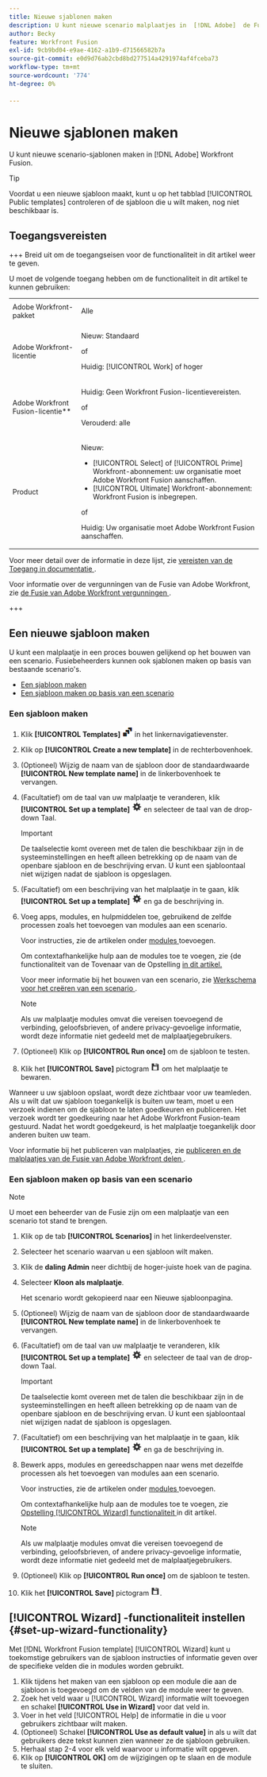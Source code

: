 ```yaml
---
title: Nieuwe sjablonen maken
description: U kunt nieuwe scenario malplaatjes in  [!DNL Adobe]  de Fusie van Workfront tot stand brengen.
author: Becky
feature: Workfront Fusion
exl-id: 9cb9bd04-e9ae-4162-a1b9-d71566582b7a
source-git-commit: e0d9d76ab2cbd8bd277514a4291974af4fceba73
workflow-type: tm+mt
source-wordcount: '774'
ht-degree: 0%

---
```


# Nieuwe sjablonen maken

U kunt nieuwe scenario-sjablonen maken in [!DNL Adobe] Workfront Fusion.

>[!TIP]
>
>Voordat u een nieuwe sjabloon maakt, kunt u op het tabblad [!UICONTROL Public templates] controleren of de sjabloon die u wilt maken, nog niet beschikbaar is.

## Toegangsvereisten

+++ Breid uit om de toegangseisen voor de functionaliteit in dit artikel weer te geven.

U moet de volgende toegang hebben om de functionaliteit in dit artikel te kunnen gebruiken:

<table style="table-layout:auto">
 <col> 
 <col> 
 <tbody> 
  <tr> 
   <td role="rowheader">Adobe Workfront-pakket</td> 
   <td> <p>Alle</p> </td> 
  </tr> 
  <tr data-mc-conditions=""> 
   <td role="rowheader">Adobe Workfront-licentie</td> 
   <td> <p>Nieuw: Standaard</p><p>of</p><p>Huidig: [!UICONTROL Work] of hoger</p> </td> 
  </tr> 
  <tr> 
   <td role="rowheader">Adobe Workfront Fusion-licentie**</td> 
   <td>
   <p>Huidig: Geen Workfront Fusion-licentievereisten.</p>
   <p>of</p>
   <p>Verouderd: alle </p>
   </td> 
  </tr> 
  <tr> 
   <td role="rowheader">Product</td> 
   <td>
   <p>Nieuw:</p> <ul><li>[!UICONTROL Select] of [!UICONTROL Prime] Workfront-abonnement: uw organisatie moet Adobe Workfront Fusion aanschaffen.</li><li>[!UICONTROL Ultimate] Workfront-abonnement: Workfront Fusion is inbegrepen.</li></ul>
   <p>of</p>
   <p>Huidig: Uw organisatie moet Adobe Workfront Fusion aanschaffen.</p>
   </td> 
  </tr>
 </tbody> 
</table>

Voor meer detail over de informatie in deze lijst, zie [ vereisten van de Toegang in documentatie ](/help/workfront-fusion/references/licenses-and-roles/access-level-requirements-in-documentation.md).

Voor informatie over de vergunningen van de Fusie van Adobe Workfront, zie [ de Fusie van Adobe Workfront vergunningen ](/help/workfront-fusion/set-up-and-manage-workfront-fusion/licensing-operations-overview/license-automation-vs-integration.md).

+++

## Een nieuwe sjabloon maken

U kunt een malplaatje in een proces bouwen gelijkend op het bouwen van een scenario. Fusiebeheerders kunnen ook sjablonen maken op basis van bestaande scenario&#39;s.

* [Een sjabloon maken](#build-a-template)
* [Een sjabloon maken op basis van een scenario](#create-a-template-from-a-scenario)

### Een sjabloon maken

1. Klik **[!UICONTROL Templates]** ![ pictogram van Malplaatjes ](assets/templates-icon.png) in het linkernavigatievenster.
1. Klik op **[!UICONTROL Create a new template]** in de rechterbovenhoek.
1. (Optioneel) Wijzig de naam van de sjabloon door de standaardwaarde **[!UICONTROL New template name]** in de linkerbovenhoek te vervangen.
1. (Facultatief) om de taal van uw malplaatje te veranderen, klik **[!UICONTROL Set up a template]** ![ de montagespictogram van het Scenario ](assets/scenario-settings-icon.png) en selecteer de taal van de drop-down Taal.

   >[!IMPORTANT]
   >
   >De taalselectie komt overeen met de talen die beschikbaar zijn in de systeeminstellingen en heeft alleen betrekking op de naam van de openbare sjabloon en de beschrijving ervan. U kunt een sjabloontaal niet wijzigen nadat de sjabloon is opgeslagen.

1. (Facultatief) om een beschrijving van het malplaatje in te gaan, klik **[!UICONTROL Set up a template]** ![ de montagespictogram van het Scenario ](assets/scenario-settings-icon.png) en ga de beschrijving in.
1. Voeg apps, modules, en hulpmiddelen toe, gebruikend de zelfde processen zoals het toevoegen van modules aan een scenario.

   Voor instructies, zie de artikelen onder [ modules ](/help/workfront-fusion/create-scenarios/add-modules/add-modules-toc.md) toevoegen.

   Om contextafhankelijke hulp aan de modules toe te voegen, zie {de functionaliteit van de Tovenaar van de Opstelling [ in dit artikel.](#set-up-wizard-functionality)

   Voor meer informatie bij het bouwen van een scenario, zie [ Werkschema voor het creëren van een scenario ](/help/workfront-fusion/create-scenarios/plan-a-scenario/create-a-scenario-workflow.md).

   >[!NOTE]
   >
   >Als uw malplaatje modules omvat die vereisen toevoegend de verbinding, geloofsbrieven, of andere privacy-gevoelige informatie, wordt deze informatie niet gedeeld met de malplaatjegebruikers.

1. (Optioneel) Klik op **[!UICONTROL Run once]** om de sjabloon te testen.
1. Klik het **[!UICONTROL Save]** pictogram ![ sparen pictogram ](assets/save-icon.png) om het malplaatje te bewaren.

Wanneer u uw sjabloon opslaat, wordt deze zichtbaar voor uw teamleden. Als u wilt dat uw sjabloon toegankelijk is buiten uw team, moet u een verzoek indienen om de sjabloon te laten goedkeuren en publiceren. Het verzoek wordt ter goedkeuring naar het Adobe Workfront Fusion-team gestuurd. Nadat het wordt goedgekeurd, is het malplaatje toegankelijk door anderen buiten uw team.

Voor informatie bij het publiceren van malplaatjes, zie [ publiceren en de malplaatjes van de Fusie van Adobe Workfront delen ](/help/workfront-fusion/create-and-manage-templates/publish-and-share-fusion-templates.md).

### Een sjabloon maken op basis van een scenario

>[!NOTE]
>
>U moet een beheerder van de Fusie zijn om een malplaatje van een scenario tot stand te brengen.

1. Klik op de tab **[!UICONTROL Scenarios]** in het linkerdeelvenster.
1. Selecteer het scenario waarvan u een sjabloon wilt maken.
1. Klik de **daling Admin** neer dichtbij de hoger-juiste hoek van de pagina.
1. Selecteer **Kloon als malplaatje**.

   Het scenario wordt gekopieerd naar een Nieuwe sjabloonpagina.
1. (Optioneel) Wijzig de naam van de sjabloon door de standaardwaarde **[!UICONTROL New template name]** in de linkerbovenhoek te vervangen.
1. (Facultatief) om de taal van uw malplaatje te veranderen, klik **[!UICONTROL Set up a template]** ![ de montagespictogram van het Scenario ](assets/scenario-settings-icon.png) en selecteer de taal van de drop-down Taal.

   >[!IMPORTANT]
   >
   >De taalselectie komt overeen met de talen die beschikbaar zijn in de systeeminstellingen en heeft alleen betrekking op de naam van de openbare sjabloon en de beschrijving ervan. U kunt een sjabloontaal niet wijzigen nadat de sjabloon is opgeslagen.

1. (Facultatief) om een beschrijving van het malplaatje in te gaan, klik **[!UICONTROL Set up a template]** ![ de montagespictogram van het Scenario ](assets/scenario-settings-icon.png) en ga de beschrijving in.
1. Bewerk apps, modules en gereedschappen naar wens met dezelfde processen als het toevoegen van modules aan een scenario.

   Voor instructies, zie de artikelen onder [ modules ](/help/workfront-fusion/create-scenarios/add-modules/add-modules-toc.md) toevoegen.

   Om contextafhankelijke hulp aan de modules toe te voegen, zie [ Opstelling [!UICONTROL Wizard] functionaliteit ](#set-up-wizard-functionality) in dit artikel.

   >[!NOTE]
   >
   >Als uw malplaatje modules omvat die vereisen toevoegend de verbinding, geloofsbrieven, of andere privacy-gevoelige informatie, wordt deze informatie niet gedeeld met de malplaatjegebruikers.

1. (Optioneel) Klik op **[!UICONTROL Run once]** om de sjabloon te testen.
1. Klik het **[!UICONTROL Save]** pictogram ![ sparen pictogram ](assets/save-icon.png).

## [!UICONTROL Wizard] -functionaliteit instellen {#set-up-wizard-functionality}

Met [!DNL Workfront Fusion template] [!UICONTROL Wizard] kunt u toekomstige gebruikers van de sjabloon instructies of informatie geven over de specifieke velden die in modules worden gebruikt.

1. Klik tijdens het maken van een sjabloon op een module die aan de sjabloon is toegevoegd om de velden van de module weer te geven.
1. Zoek het veld waar u [!UICONTROL Wizard] informatie wilt toevoegen en schakel **[!UICONTROL Use in Wizard]** voor dat veld in.
1. Voer in het veld [!UICONTROL Help] de informatie in die u voor gebruikers zichtbaar wilt maken.
1. (Optioneel) Schakel **[!UICONTROL Use as default value]** in als u wilt dat gebruikers deze tekst kunnen zien wanneer ze de sjabloon gebruiken.
1. Herhaal stap 2-4 voor elk veld waarvoor u informatie wilt opgeven.
1. Klik op **[!UICONTROL OK]** om de wijzigingen op te slaan en de module te sluiten.
